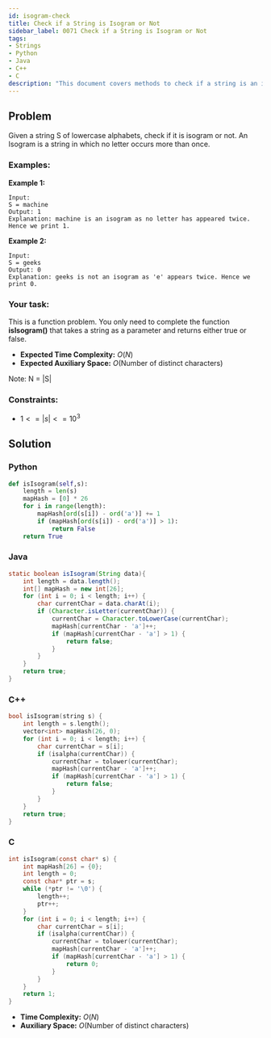 ```yaml
---
id: isogram-check
title: Check if a String is Isogram or Not
sidebar_label: 0071 Check if a String is Isogram or Not
tags:
- Strings
- Python
- Java
- C++
- C
description: "This document covers methods to check if a string is an isogram (a string with no repeating characters) in various programming languages."
---
```


## Problem

Given a string S of lowercase alphabets, check if it is isogram or not. An Isogram is a string in which no letter occurs more than once.

### Examples:
**Example 1:**
```
Input:
S = machine
Output: 1
Explanation: machine is an isogram as no letter has appeared twice. Hence we print 1.
```

**Example 2:**
```
Input:
S = geeks
Output: 0
Explanation: geeks is not an isogram as 'e' appears twice. Hence we print 0.
```

### Your task:

This is a function problem. You only need to complete the function **isIsogram()** that takes a string as a parameter and returns either true or false.

- **Expected Time Complexity:** $O(N)$
- **Expected Auxiliary Space:** $O$(Number of distinct characters)

Note: N = |S|

### Constraints:

- $1 <= |s| <= 10^3$

## Solution
### Python
```python
def isIsogram(self,s):
    length = len(s)
    mapHash = [0] * 26
    for i in range(length):
        mapHash[ord(s[i]) - ord('a')] += 1
        if (mapHash[ord(s[i]) - ord('a')] > 1):
            return False
    return True
```

### Java
```java
static boolean isIsogram(String data){
    int length = data.length();
    int[] mapHash = new int[26]; 
    for (int i = 0; i < length; i++) {
        char currentChar = data.charAt(i);
        if (Character.isLetter(currentChar)) {
            currentChar = Character.toLowerCase(currentChar); 
            mapHash[currentChar - 'a']++;
            if (mapHash[currentChar - 'a'] > 1) {
                return false;
            }
        }
    }
    return true;
}
```

### C++
```cpp
bool isIsogram(string s) {
    int length = s.length();
    vector<int> mapHash(26, 0); 
    for (int i = 0; i < length; i++) {
        char currentChar = s[i];
        if (isalpha(currentChar)) {
            currentChar = tolower(currentChar); 
            mapHash[currentChar - 'a']++;
            if (mapHash[currentChar - 'a'] > 1) {
                return false;
            }
        }
    }
    return true;
}
```

### C
```c
int isIsogram(const char* s) {
    int mapHash[26] = {0}; 
    int length = 0;
    const char* ptr = s;
    while (*ptr != '\0') {
        length++;
        ptr++;
    }
    for (int i = 0; i < length; i++) {
        char currentChar = s[i];
        if (isalpha(currentChar)) {
            currentChar = tolower(currentChar);
            mapHash[currentChar - 'a']++;
            if (mapHash[currentChar - 'a'] > 1) {
                return 0; 
            }
        }
    }
    return 1; 
}
```

- **Time Complexity:** $O(N)$
- **Auxiliary Space:** $O$(Number of distinct characters)